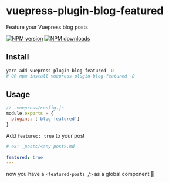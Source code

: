 # vuepress-plugin-blog-featured

Feature your Vuepress blog posts

[![NPM version](https://badgen.net/npm/v/vuepress-plugin-blog-featured)](https://npmjs.com/package/vuepress-plugin-blog-featured) [![NPM downloads](https://badgen.net/npm/dm/vuepress-plugin-blog-featured)](https://npmjs.com/package/vuepress-plugin-blog-featured)

## Install

```bash
yarn add vuepress-plugin-blog-featured -D
# OR npm install vuepress-plugin-blog-featured -D
```

## Usage

```js
// .vuepress/config.js
module.exports = {
  plugins: ['blog-featured']
}
```

Add `featured: true` to your post

```yml
# ex: _posts/<any post>.md
---
featured: true
---
```

now you have a `<featured-posts />` as a global component :tada:
